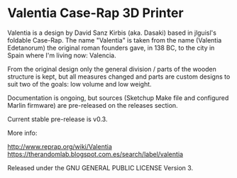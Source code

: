 # Valentia Case-Rap 3D Printer
Valentia is a design by David Sanz Kirbis (aka. Dasaki) based in jlguisl's foldable Case-Rap. The name "Valentia" is taken from the name (Valentia Edetanorum) the original roman founders gave, in 138 BC, to the city in Spain where I'm living now: Valencia.

From the original design only the general division / parts of the wooden structure is kept, but all measures changed and parts are custom designs to suit two of the goals: low volume and low weight.

Documentation is ongoing, but sources (Sketchup Make file and configured Marlin firmware) are pre-released on the releases section.

Current stable pre-release is v0.3.

More info:

http://www.reprap.org/wiki/Valentia
https://therandomlab.blogspot.com.es/search/label/valentia

Released under the GNU GENERAL PUBLIC LICENSE Version 3.
